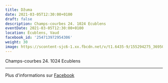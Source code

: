 ```yaml
---
title: Džuma
date: 2021-03-05T12:30:00+0100
draft: false
description: Champs-courbes 24. 1024 Ecublens
eventDate: 2021-03-05T12:30:00+0100
location: Écublens, Vaud
facebook_id: '254713972954306'
weight: 30
image: https://scontent-sjc6-1.xx.fbcdn.net/v/t1.6435-9/155294275_3695079563921169_4909597834044538694_n.jpg?_nc_cat=101&ccb=1-7&_nc_sid=9e60e4&_nc_ohc=_lC0fkVE_CoQ7kNvwEai3EE&_nc_oc=AdkyzpaP0vgGsshtNdpPwj1G_IVbr3q-KZ61FZJxEhYPPW9_ZCzzdV1UM4LIS6iK95w&_nc_zt=23&_nc_ht=scontent-sjc6-1.xx&edm=ABTKTjYEAAAA&_nc_gid=bTkYk_wCsMmwjqorMd_7SQ&oh=00_AfaBkSqeJ_QI8ZEmyokH3YDpscN5DMzKcLH9rCJT5CzVAg&oe=68F1995B
---
```


Champs-courbes 24. 1024 Ecublens

---

Plus d'informations sur [Facebook](https://facebook.com/events/254713972954306)